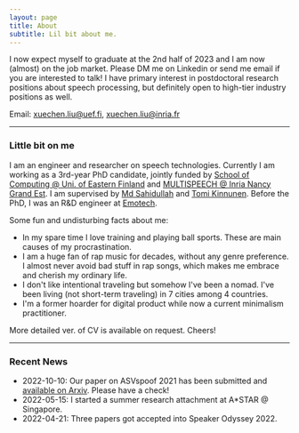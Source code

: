 ```yaml
---
layout: page
title: About
subtitle: Lil bit about me.
---
```


<!-- Yo what's up? How can you be that bored which leads you to this place, having any interest to an "underdog"? -->

I now expect myself to graduate at the 2nd half of 2023 and I am now (almost) on the job market. Please DM me on Linkedin or send me email if you are interested to talk! I have primary interest in postdoctoral research positions about speech processing, but definitely open to high-tier industry positions as well.

Email: xuechen.liu@uef.fi, xuechen.liu@inria.fr

-------------------
### Little bit on me
I am an engineer and researcher on speech technologies. Currently I am working as a 3rd-year PhD candidate, jointly funded by [School of Computing @ Uni. of Eastern Finland](http://www.uef.fi/en/web/cs) and [MULTISPEECH @ Inria Nancy Grand Est](https://team.inria.fr/multispeech/). I am supervised by [Md Sahidullah](https://scholar.google.co.in/citations?user=jRcYfsQAAAAJ&hl=en) and [Tomi Kinnunen](http://cs.joensuu.fi/pages/tkinnu/webpage/). Before the PhD, I was an R&D engineer at [Emotech](https://www.linkedin.com/company/emotech-ltd/).

Some fun and undisturbing facts about me:
* In my spare time I love training and playing ball sports. These are main causes of my procrastination.
* I am a huge fan of rap music for decades, without any genre preference. I almost never avoid bad stuff in rap songs, which makes me embrace and cherish my ordinary life.
* I don't like intentional traveling but somehow I've been a nomad. I've been living (not short-term traveling) in 7 cities among 4 countries.
* I'm a former hoarder for digital product while now a current minimalism practitioner.

More detailed ver. of CV is available on request. Cheers!

-------------------
### Recent News
* 2022-10-10: Our paper on ASVspoof 2021 has been submitted and [available on Arxiv](https://arxiv.org/abs/2210.02437). Please have a check!
* 2022-05-15: I started a summer research attachment at A*STAR @ Singapore.
* 2022-04-21: Three papers got accepted into Speaker Odyssey 2022.
<!-- * 2022-01-22: One paper got accepted into ICASSP 2022. -->
<!-- * 2021-10-15: One paper got accepted into SPL 2021. -->
<!-- * 2021-09-10: Two papers got accepted into ASRU 2021. -->
<!-- * 2021-01-30: One paper got accepted into ISCAS 2021. -->
<!-- * 2020-12-21: One patent I got involved last year at Emotech got accepted. -->